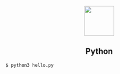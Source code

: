 <p align="center">
  <img src="https://static.codehs.com/img/courses/intro_python.png" width="80" />
</p>

<h2 align="center">Python</h2>

```
$ python3 hello.py
```
